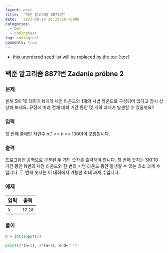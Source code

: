```yaml
---
layout: post
title:  "백준 알고리즘 8871번"
date:   2023-09-29 20:33:00 +0900
categories:
  - Dev
  - codingtest
tag: codingtest
comments: true
---
```


* this unordered seed list will be replaced by the toc
{:toc}

## 백준 알고리즘 8871번 Zadanie próbne 2

### 문제

올해 SKI'10 대회가 N개의 채점 라운드와 1개의 시범 라운드로 구성되어 있다고 잠시 상상해 보세요. 규정에 따라 전체 대회 기간 동안 몇 개의 과제가 발생할 수 있을까요?

### 입력

첫 번째 줄에만 자연수 n(1 <= n <= 1000)이 포함됩니다.

### 출력

프로그램은 공백으로 구분된 두 개의 숫자를 출력해야 합니다. 첫 번째 숫자는 SKI'10 기간 동안 N번의 채점 라운드와 한 번의 시범 라운드 동안 발생할 수 있는 최소 과제 수입니다. 두 번째 숫자는 이 대회에서 가능한 최대 과제 수입니다.

### 예제

| 입력 | 출력 |
| --- | --- |
| `5` | `12` `18` |

### 풀이

```py
n = int(input())

print(2*(n+1), 3*(n+1), end=" ")
```